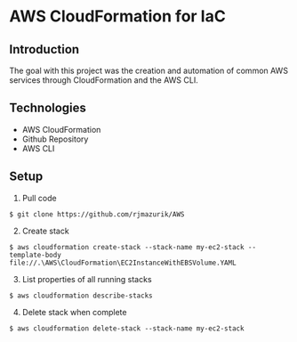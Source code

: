 # AWS CloudFormation for IaC

## Introduction
The goal with this project was the creation and automation of common AWS services through CloudFormation and the AWS CLI.

## Technologies 
* AWS CloudFormation 
* Github Repository 
* AWS CLI

## Setup
1. Pull code 
```
$ git clone https://github.com/rjmazurik/AWS 
```
2. Create stack
```
$ aws cloudformation create-stack --stack-name my-ec2-stack --template-body file://.\AWS\CloudFormation\EC2InstanceWithEBSVolume.YAML
```
3. List properties of all running stacks
```
$ aws cloudformation describe-stacks
```
4. Delete stack when complete
```
$ aws cloudformation delete-stack --stack-name my-ec2-stack
